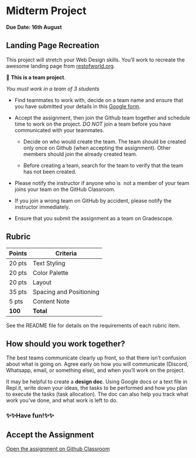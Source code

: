 <!--meta exposure: repeat -->
<!--meta assessmentFormat: ProgrammingAssignment -->
<!--meta submissionVia: GradeScope, GitHubClassroom -->
<!--meta instructionType: openEnded -->
<!--meta submissionFormatFlexibility: no -->
<!--meta submissionTopicFlexibility: yes -->
<!--meta rubricAvailable: yes -->
<!--meta rubricShared: yes -->
<!--meta groupWork: yes -->
<!--meta automatedGrading: 0 -->
<!--meta studentInstructionsLink: course-web-development-fundamentals/src/lessons/midterm-project.md -->
<!--meta topics: html, css, styling -->

# Midterm Project

**Due Date: 16th August**

## Landing Page Recreation


This project will stretch your Web Design skills. You’ll work to recreate the awesome landing page from [restofworld.org](https://web.archive.org/web/20220428094707/http://restofworld.org/).

<aside>

👥 **This is a team project**.

*You must work in a team of 3 students*

* Find teammates to work with, decide on a team name and ensure that you have submitted your details in this [Google form](https://forms.gle/bB9jYU9opJm7sj4U8).

* Accept the assignment, then join the Github team together and schedule time to work on the project. _DO NOT_ join a team before you have communicated with your teammates.

    * Decide on who would create the team. The team should be created only once on Github (when accepting the assignment). Other members should join the already created team.

    * Before creating a team, search for the team to verify that the team has not been created.

* Please notify the instructor  if anyone who is  not a member of your team joins your team on the GitHub Classroom.

* If you join a wrong team on GitHub by accident, please notify the instructor immediately.

* Ensure that you submit the assignment as a team on Gradescope.

</aside>



## Rubric

| Points | Criteria |
|---|---|
| 20 pts | Text Styling  |
| 20 pts | Color Palette |
| 20 pts| Layout  |
| 35 pts | Spacing and Positioning |
| 5 pts | Content Note |
| **100** | **Total** |

See the README file for details on the requirements of each rubric item.

## How should you work together?

The best teams communicate clearly up front, so that there isn’t confusion about what is going on. Agree early on how you will communicate (Discord, Whatsapp, email, or something else), and when you’ll work on the project.

It may be helpful to create a **design doc**. Using Google docs or a text file in Repl.it, write down your ideas, the tasks to be performed and how you plan to execute the tasks (task allocation). The doc can also help you track what work you’ve done, and what work is left to do.

### ✨✨Have fun!✨✨

## Accept the Assignment

[Open the assignment on Github Classroom](https://github.com/kiboschool/wdf-recreate-rest-of-world)
